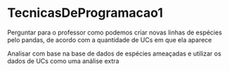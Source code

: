 # TecnicasDeProgramacao1
Perguntar para o professor como podemos criar novas linhas de espécies pelo pandas, de acordo com a quantidade de UCs em que ela aparece

Analisar com base na base de dados de espécies ameaçadas e utilizar os dados de UCs como uma análise extra

